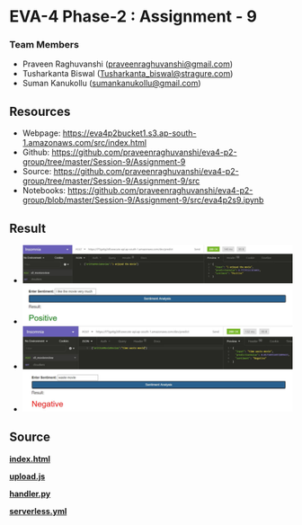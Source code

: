 # EVA-4 Phase-2 : Assignment - 9

### Team Members

- Praveen Raghuvanshi (praveenraghuvanshi@gmail.com)
- Tusharkanta Biswal (Tusharkanta_biswal@stragure.com)
- Suman Kanukollu (sumankanukollu@gmail.com)

  

## Resources

- Webpage: https://eva4p2bucket1.s3.ap-south-1.amazonaws.com/src/index.html
- Github: https://github.com/praveenraghuvanshi/eva4-p2-group/tree/master/Session-9/Assignment-9
- Source: https://github.com/praveenraghuvanshi/eva4-p2-group/tree/master/Session-9/Assignment-9/src
- Notebooks: https://github.com/praveenraghuvanshi/eva4-p2-group/blob/master/Session-9/Assignment-9/src/eva4p2s9.ipynb

## Result

* <img src="assets\s9_possitiveReview.png" alt="positive" style="zoom:100%;" />

* <img src="assets\positive.png" alt="positive" style="zoom:100%;" />

* <img src="assets\s9_negativeReview.png" alt="positive" style="zoom:100%;" />

* <img src="assets\negative.png" alt="positive" style="zoom:100%;" />

  

## Source

**[index.html](src/index.html)**

**[upload.js](src/js/upload.js)**

**[handler.py](src/serverless/handler.py)**

**[serverless.yml](src/serverless/serverless.yml)**

